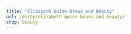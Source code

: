```yaml
---
title: "Elizabeth Quinn Brows and Beauty"
url: /derby/elizabeth-quinn-brows-and-beauty/
shop: beauty
---
```

